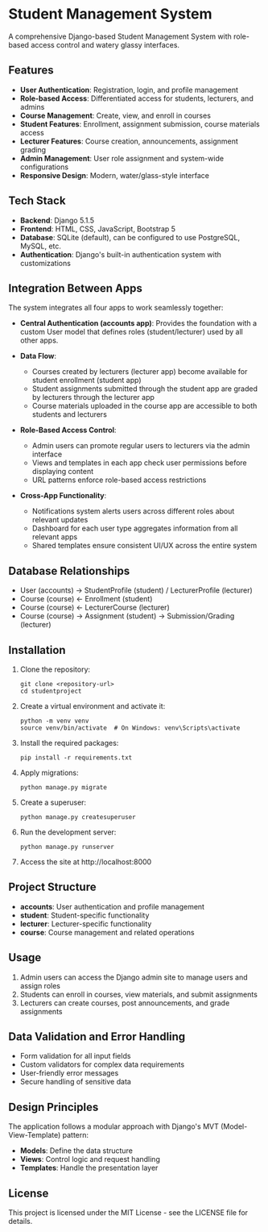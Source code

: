 # Student Management System

A comprehensive Django-based Student Management System with role-based access control and watery glassy interfaces.

## Features

- **User Authentication**: Registration, login, and profile management
- **Role-based Access**: Differentiated access for students, lecturers, and admins
- **Course Management**: Create, view, and enroll in courses
- **Student Features**: Enrollment, assignment submission, course materials access
- **Lecturer Features**: Course creation, announcements, assignment grading
- **Admin Management**: User role assignment and system-wide configurations
- **Responsive Design**: Modern, water/glass-style interface

## Tech Stack

- **Backend**: Django 5.1.5
- **Frontend**: HTML, CSS, JavaScript, Bootstrap 5
- **Database**: SQLite (default), can be configured to use PostgreSQL, MySQL, etc.
- **Authentication**: Django's built-in authentication system with customizations

## Integration Between Apps

The system integrates all four apps to work seamlessly together:

- **Central Authentication (accounts app)**: Provides the foundation with a custom User model that defines roles (student/lecturer) used by all other apps.

- **Data Flow**: 
  - Courses created by lecturers (lecturer app) become available for student enrollment (student app)
  - Student assignments submitted through the student app are graded by lecturers through the lecturer app
  - Course materials uploaded in the course app are accessible to both students and lecturers

- **Role-Based Access Control**:
  - Admin users can promote regular users to lecturers via the admin interface
  - Views and templates in each app check user permissions before displaying content
  - URL patterns enforce role-based access restrictions

- **Cross-App Functionality**:
  - Notifications system alerts users across different roles about relevant updates
  - Dashboard for each user type aggregates information from all relevant apps
  - Shared templates ensure consistent UI/UX across the entire system

## Database Relationships

- User (accounts) → StudentProfile (student) / LecturerProfile (lecturer)
- Course (course) ← Enrollment (student)
- Course (course) ← LecturerCourse (lecturer)
- Course (course) → Assignment (student) → Submission/Grading (lecturer)

## Installation

1. Clone the repository:
   ```
   git clone <repository-url>
   cd studentproject
   ```

2. Create a virtual environment and activate it:
   ```
   python -m venv venv
   source venv/bin/activate  # On Windows: venv\Scripts\activate
   ```

3. Install the required packages:
   ```
   pip install -r requirements.txt
   ```

4. Apply migrations:
   ```
   python manage.py migrate
   ```

5. Create a superuser:
   ```
   python manage.py createsuperuser
   ```

6. Run the development server:
   ```
   python manage.py runserver
   ```

7. Access the site at http://localhost:8000

## Project Structure

- **accounts**: User authentication and profile management
- **student**: Student-specific functionality
- **lecturer**: Lecturer-specific functionality
- **course**: Course management and related operations

## Usage

1. Admin users can access the Django admin site to manage users and assign roles
2. Students can enroll in courses, view materials, and submit assignments
3. Lecturers can create courses, post announcements, and grade assignments

## Data Validation and Error Handling

- Form validation for all input fields
- Custom validators for complex data requirements
- User-friendly error messages
- Secure handling of sensitive data

## Design Principles

The application follows a modular approach with Django's MVT (Model-View-Template) pattern:
- **Models**: Define the data structure
- **Views**: Control logic and request handling
- **Templates**: Handle the presentation layer

## License

This project is licensed under the MIT License - see the LICENSE file for details.
